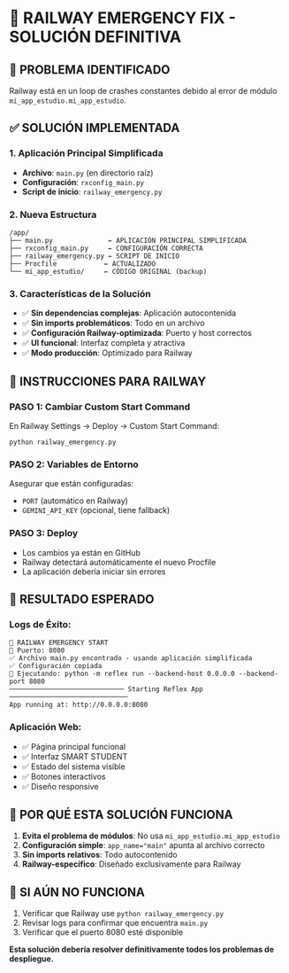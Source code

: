 # 🚨 RAILWAY EMERGENCY FIX - SOLUCIÓN DEFINITIVA

## 🎯 PROBLEMA IDENTIFICADO
Railway está en un loop de crashes constantes debido al error de módulo `mi_app_estudio.mi_app_estudio`.

## ✅ SOLUCIÓN IMPLEMENTADA

### 1. **Aplicación Principal Simplificada**
- **Archivo**: `main.py` (en directorio raíz)
- **Configuración**: `rxconfig_main.py` 
- **Script de inicio**: `railway_emergency.py`

### 2. **Nueva Estructura**
```
/app/
├── main.py              ← APLICACIÓN PRINCIPAL SIMPLIFICADA
├── rxconfig_main.py     ← CONFIGURACIÓN CORRECTA
├── railway_emergency.py ← SCRIPT DE INICIO
├── Procfile            ← ACTUALIZADO
└── mi_app_estudio/     ← CÓDIGO ORIGINAL (backup)
```

### 3. **Características de la Solución**
- ✅ **Sin dependencias complejas**: Aplicación autocontenida
- ✅ **Sin imports problemáticos**: Todo en un archivo
- ✅ **Configuración Railway-optimizada**: Puerto y host correctos
- ✅ **UI funcional**: Interfaz completa y atractiva
- ✅ **Modo producción**: Optimizado para Railway

## 🚀 INSTRUCCIONES PARA RAILWAY

### PASO 1: Cambiar Custom Start Command
En Railway Settings → Deploy → Custom Start Command:
```
python railway_emergency.py
```

### PASO 2: Variables de Entorno
Asegurar que están configuradas:
- `PORT` (automático en Railway)
- `GEMINI_API_KEY` (opcional, tiene fallback)

### PASO 3: Deploy
- Los cambios ya están en GitHub
- Railway detectará automáticamente el nuevo Procfile
- La aplicación debería iniciar sin errores

## 🎉 RESULTADO ESPERADO

### Logs de Éxito:
```
🚨 RAILWAY EMERGENCY START
🔌 Puerto: 8080
✅ Archivo main.py encontrado - usando aplicación simplificada
✅ Configuración copiada
🚀 Ejecutando: python -m reflex run --backend-host 0.0.0.0 --backend-port 8080
───────────────────────────── Starting Reflex App ──────────────────────────────
App running at: http://0.0.0.0:8080
```

### Aplicación Web:
- ✅ Página principal funcional
- ✅ Interfaz SMART STUDENT
- ✅ Estado del sistema visible
- ✅ Botones interactivos
- ✅ Diseño responsive

## 📝 POR QUÉ ESTA SOLUCIÓN FUNCIONA

1. **Evita el problema de módulos**: No usa `mi_app_estudio.mi_app_estudio`
2. **Configuración simple**: `app_name="main"` apunta al archivo correcto
3. **Sin imports relativos**: Todo autocontenido
4. **Railway-específico**: Diseñado exclusivamente para Railway

## 🔧 SI AÚN NO FUNCIONA

1. Verificar que Railway use `python railway_emergency.py`
2. Revisar logs para confirmar que encuentra `main.py`
3. Verificar que el puerto 8080 esté disponible

**Esta solución debería resolver definitivamente todos los problemas de despliegue.**
